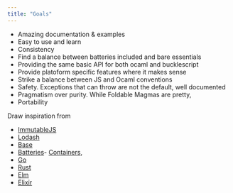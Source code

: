 ```yaml
---
title: "Goals"
---
```


- Amazing documentation & examples
- Easy to use and learn
- Consistency
- Find a balance between batteries included and bare essentials
- Providing the same basic API for both ocaml and bucklescript
- Provide platoform specific features where it makes sense
- Strike a balance between JS and Ocaml conventions
- Safety. Exceptions that can throw are not the default, well documented
- Pragmatism over purity. While Foldable Magmas are pretty,
- Portability

Draw inspiration from

- [ImmutableJS](https://immutable-js.github.io/immutable-js/)
- [Lodash](https://lodash.com/docs)
- [Base](https://ocaml.janestreet.com/ocaml-core/latest/doc/base/index.html)
- [Batteries](http://ocaml-batteries-team.github.io/batteries-included/hdoc2/)- [Containers](https://c-cube.github.io/ocaml-containers/),
- [Go](https://golang.org/pkg/#stdlib)
- [Rust](https://doc.rust-lang.org/std/)
- [Elm](https://package.elm-lang.org/packages/elm/core/latest/)
- [Elixir](https://hexdocs.pm/elixir/Kernel.html)
